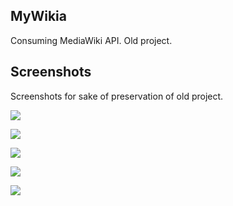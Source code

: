 ## MyWikia

Consuming MediaWiki API. Old project.

## Screenshots

Screenshots for sake of preservation of old project.

![](1.png)

![](2.png)

![](3.png)

![](4.png)

![](5.png)
